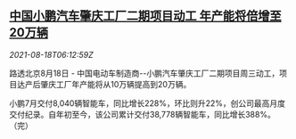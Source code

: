 <!--1629268262000-->
[中国小鹏汽车肇庆工厂二期项目动工 年产能将倍增至20万辆](https://cn.reuters.com/article/xpeng-0818-wedn-guangdong-idCNKBS2FJ0GQ)
------

<div><i>2021-08-18T06:12:59Z</i></div><p>路透北京8月18日 - 中国电动车制造商--小鹏汽车肇庆工厂二期项目周三动工，项目达产后肇庆工厂年产能将从10万辆提高到20万辆。</p><p>小鹏7月交付8,040辆智能车，同比增长228%，环比则升22%，创公司最高月度交付纪录。自年初至今，该公司累计交付38,778辆智能车，同比增长388%。（完）</p>
